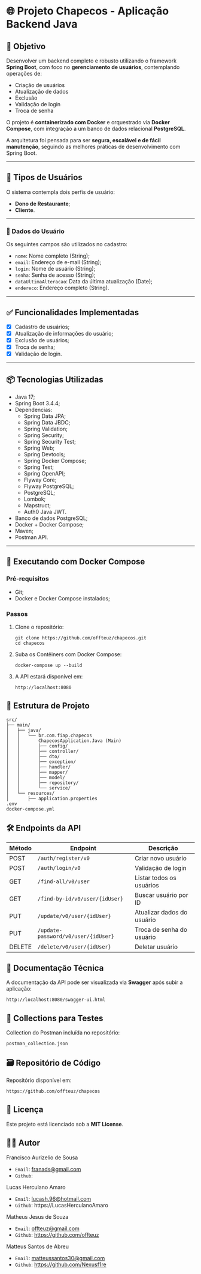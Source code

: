 # 🌐 Projeto Chapecos - Aplicação Backend Java
## 📌 Objetivo
Desenvolver um backend completo e robusto utilizando o framework **Spring Boot**, com foco no **gerenciamento de usuários**, contemplando operações de:

- Criação de usuários
- Atualização de dados
- Exclusão
- Validação de login
- Troca de senha

O projeto é **containerizado com Docker** e orquestrado via **Docker Compose**, com integração a um banco de dados relacional **PostgreSQL**. 

A arquitetura foi pensada para ser **segura, escalável e de fácil manutenção**, seguindo as melhores práticas de desenvolvimento com Spring Boot.

---

## 👤 Tipos de Usuários

O sistema contempla dois perfis de usuário:

- **Dono de Restaurante**;
- **Cliente**.

---
### 📄 Dados do Usuário

Os seguintes campos são utilizados no cadastro:

- `nome`: Nome completo (String);
- `email`: Endereço de e-mail (String);
- `login`: Nome de usuário (String);
- `senha`: Senha de acesso (String);
- `dataUltimaAlteracao`: Data da última atualização (Date);
- `endereco`: Endereço completo (String).

---

## ✅ Funcionalidades Implementadas

- [x]  Cadastro de usuários;
- [x]  Atualização de informações do usuário;
- [x]  Exclusão de usuários;
- [x]  Troca de senha;
- [x]  Validação de login.

---

## 📦 Tecnologias Utilizadas

- Java 17;
- Spring Boot 3.4.4;
- Dependencias:
  - Spring Data JPA;
  - Spring Data JBDC;
  - Spring Validation;
  - Spring Security;
  - Spring Security Test;
  - Spring Web;
  - Spring Devtools;
  - Spring Docker Compose;
  - Spring Test;
  - Spring OpenAPI;
  - Flyway Core;
  - Flyway PostgreSQL;
  - PostgreSQL;
  - Lombok;
  - Mapstruct;
  - Auth0 Java JWT.
- Banco de dados PostgreSQL;
- Docker + Docker Compose;
- Maven;
- Postman API.

---

## 🐳 Executando com Docker Compose

### Pré-requisitos

- Git;
- Docker e Docker Compose instalados;

### Passos

1. Clone o repositório:
   ```
   git clone https://github.com/offteuz/chapecos.git
   cd chapecos
   ```

2. Suba os Contêiners com Docker Compose:
   ```
   docker-compose up --build
   ```

3. A API estará disponível em:
   ```
   http://localhost:8080
   ```

## 📂 Estrutura de Projeto

  ```
  src/
  ├── main/
  │   ├── java/
  │   │   └── br.com.fiap.chapecos
  │   │       ChapecosApplication.Java (Main)
  │   │       ├── config/
  │   │       ├── controller/
  │   │       ├── dto/
  │   │       ├── exception/
  │   │       ├── handler/
  │   │       ├── mapper/
  │   │       ├── model/
  │   │       ├── repository/
  │   │       └── service/
  │   └── resources/
  │       ├── application.properties
  .env
  docker-compose.yml
  ```

## 🛠️ Endpoints da API


| Método | Endpoint                            | Descrição                  |
| ------ |-------------------------------------| -------------------------- |
| POST   | `/auth/register/v0`                 | Criar novo usuário         |
| POST   | `/auth/login/v0`                    | Validação de login         |
| GET    | `/find-all/v0/user`                 | Listar todos os usuários   |
| GET    | `/find-by-id/v0/user/{idUser}`      | Buscar usuário por ID      |
| PUT    | `/update/v0/user/{idUser}`          | Atualizar dados do usuário |
| PUT    | `/update-password/v0/user/{idUser}` | Troca de senha do usuário  |
| DELETE | `/delete/v0/user/{idUser}`          | Deletar usuário            |




## 📄 Documentação Técnica

A documentação da API pode ser visualizada via **Swagger** após subir a aplicação:

  ```
  http://localhost:8080/swagger-ui.html
  ```

## 🧪 Collections para Testes

Collection do Postman incluída no repositório: 
  ```
  postman_collection.json
  ```

## 🗃️ Repositório de Código

Repositório disponível em: 
  ```
  https://github.com/offteuz/chapecos
  ```

## 🧾 Licença

Este projeto está licenciado sob a **MIT License**.

## 👨‍💻 Autor

Francisco Aurizelio de Sousa
  - `Email`: franads@gmail.com
  - `Github`:

Lucas Herculano Amaro
  - `Email`: lucash.96@hotmail.com
  - `Github`: https://LucasHerculanoAmaro

Matheus Jesus de Souza
  - `Email`: offteuz@gmail.com
  - `Github`: https://github.com/offteuz

Matteus Santos de Abreu
  - `Email`: matteussantos30@gmail.com
  - `Github`: https://github.com/Nexusf1re

